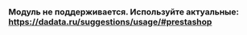 ### Модуль не поддерживается. Используйте актуальные: https://dadata.ru/suggestions/usage/#prestashop

